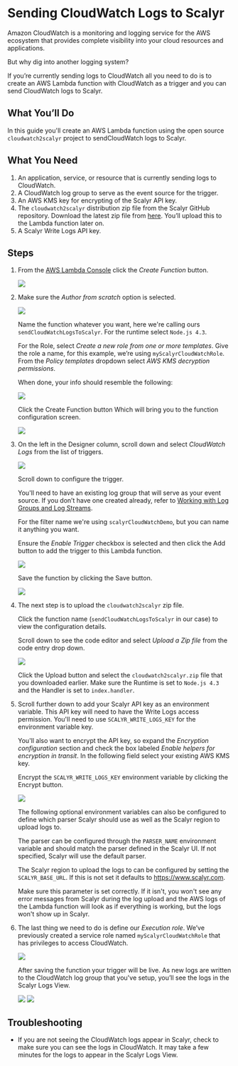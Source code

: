 # Sending CloudWatch Logs to Scalyr

Amazon CloudWatch is a monitoring and logging service for the AWS ecosystem that
provides complete visibility into your cloud resources and applications.

But why dig into another logging system?

If you’re currently sending logs to CloudWatch all you need to do is to create
an AWS Lambda function with CloudWatch as a trigger and you can send CloudWatch
logs to Scalyr.

## What You’ll Do

In this guide you'll create an AWS Lambda function using the open source
`cloudwatch2scalyr` project to sendCloudWatch logs to Scalyr.

## What You Need

1. An application, service, or resource that is currently sending logs to
   CloudWatch.
2. A CloudWatch log group to serve as the event source for the trigger.
3. An AWS KMS key for encrypting of the Scalyr API key.
4. The `cloudwatch2scalyr` distribution zip file from the Scalyr GitHub
   repository. Download the latest zip file from [here](https://github.com/scalyr/cloudwatch2scalyr/blob/master/dist/cloudwatch2scalyr.zip).
   You’ll upload this to the Lambda function later on.
5. A Scalyr Write Logs API key.

## Steps

1. From the [AWS Lambda Console](https://console.aws.amazon.com/lambda/home)
   click the *Create Function* button.

    <img src="markdown_images/image1.png"/>

2. Make sure the *Author from scratch* option is selected.

    <img src="markdown_images/image2.png"/>

    Name the function whatever you want, here we're calling ours
    `sendCloudWatchLogsToScalyr`. For the runtime select `Node.js 4.3`.   

    For the Role, select *Create a new role from one or more templates*.
    Give the role a name, for this example, we’re using
    `myScalyrCloudWatchRole`. From the *Policy templates* dropdown select
    *AWS KMS decryption permissions*.

    When done, your info should resemble the following:

    <img src="markdown_images/image3.png"/>

    Click the Create Function button Which will bring you to the
    function configuration screen.

    <img src="markdown_images/image4.png"/>

3. On the left in the Designer column, scroll down and select *CloudWatch Logs*
   from the list of triggers.

   <img src="markdown_images/image5.png"/>

   Scroll down to configure the trigger.

   You'll need to have an existing log group that will serve as your event
   source. If you don’t have one created already, refer to
   [Working with Log Groups and Log Streams](https://docs.aws.amazon.com/AmazonCloudWatch/latest/logs/Working-with-log-groups-and-streams.html).

   For the filter name we're using `scalyrCloudWatchDemo`, but you can name it
   anything you want.

   Ensure the *Enable Trigger* checkbox is selected and then click the Add
   button to add the trigger to this Lambda function.

   <img src="markdown_images/image6.png"/>

   Save the function by clicking the Save button.

   <img src="markdown_images/image7.png"/>

4. The next step is to upload the `cloudwatch2scalyr` zip file.

   Click the function name (`sendCloudWatchLogsToScalyr` in our case) to view
   the configuration details.

   Scroll down to see the code editor and select *Upload a Zip file* from the
   code entry drop down.

   <img src="markdown_images/image8.png"/>

   Click the Upload button and select the `cloudwatch2scalyr.zip` file that you
   downloaded earlier. Make sure the Runtime is set to `Node.js 4.3` and the
   Handler is set to `index.handler`.

5. Scroll further down to add your Scalyr API key as an environment variable.
   This API key will need to have the Write Logs access permission. You'll need
   to use `SCALYR_WRITE_LOGS_KEY` for the environment variable key.

   You'll also want to encrypt the API key, so expand the *Encryption
   configuration* section and check the box labeled
   *Enable helpers for encryption in transit*. In the following field select
   your existing AWS KMS key.

   Encrypt the `SCALYR_WRITE_LOGS_KEY` environment variable by clicking the
   Encrypt button.

   <img src="markdown_images/image9.png"/>

   The following optional environment variables can also be configured to define
   which parser Scalyr should use as well as the Scalyr region to upload logs
   to.

   The parser can be configured through the `PARSER_NAME` environment variable
   and should match the parser defined in the Scalyr UI. If not specified,
   Scalyr will use the default parser.

   The Scalyr region to upload the logs to can be configured by setting the
   `SCALYR_BASE_URL`. If this is not set it defaults to https://www.scalyr.com.

   Make sure this parameter is set correctly. If it isn't, you won't see any
   error messages from Scalyr during the log upload and the AWS logs of the
   Lambda function will look as if everything is working, but the logs won't
   show up in Scalyr.

6. The last thing we need to do is define our *Execution role*. We’ve previously
   created a service role named `myScalyrCloudWatchRole` that has privileges to
   access CloudWatch.

   <img src="markdown_images/image10.png"/>

   After saving the function your trigger will be live. As new logs are written
   to the CloudWatch log group that you've setup, you’ll see the logs in the
   Scalyr Logs View.

   <img src="markdown_images/image11.png"/>

   <img src="markdown_images/image12.png"/>

## Troubleshooting

* If you are not seeing the CloudWatch logs appear in Scalyr, check to make sure
  you can see the logs in CloudWatch. It may take a few minutes for the logs to
  appear in the Scalyr Logs View.
